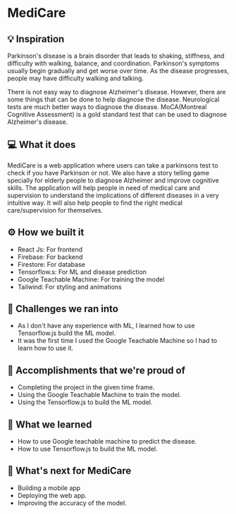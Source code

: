 # MediCare

## 💡 Inspiration

Parkinson's disease is a brain disorder that leads to shaking, stiffness, and difficulty with walking, balance, and coordination. Parkinson's symptoms usually begin gradually and get worse over time. As the disease progresses, people may have difficulty walking and talking.

There is not easy way to diagnose Alzheimer's disease. However, there are some things that can be done to help diagnose the disease. Neurological tests are much better ways to diagnose the disease. MoCA(Montreal Cognitive Assessment) is a gold standard test that can be used to diagnose Alzheimer's disease.

## 💻 What it does

MediCare is a web application where users can take a parkinsons test to check if you have Parkinson or not. We also have a story telling game specially for elderly people to diagnose Alzheimer and improve cognitive skills. The application will help people in need of medical care and supervision to understand the implications of different diseases in a very intuitive way. It will also help people to find the right medical care/supervision for themselves.

## ⚙️ How we built it

- React Js: For frontend
- Firebase: For backend
- Firestore: For database
- Tensorflow.s: For ML and disease prediction
- Google Teachable Machine: For training the model
- Tailwind: For styling and animations

## 🧠 Challenges we ran into

- As I don't have any experience with ML, I learned how to use Tensorflow.js build the ML model.
- It was the first time I used the Google Teachable Machine so I had to learn how to use it.

## 🏅 Accomplishments that we're proud of

- Completing the project in the given time frame.
- Using the Google Teachable Machine to train the model.
- Using the Tensorflow.js to build the ML model.

## 📖 What we learned

- How to use Google teachable machine to predict the disease.
- How to use Tensorflow.js to build the ML model.

## 🚀 What's next for MediCare

- Building a mobile app
- Deploying the web app.
- Improving the accuracy of the model.
